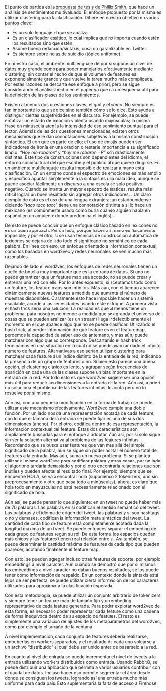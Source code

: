 El punto de partida es la [propuesta de tesis de Phillip Smith](https://www.cs.bham.ac.uk/~pxs697/publications/documents/rsmg3.pdf), que hace un análisis de sentimientos multivaluado. El enfoque propuesto por la misma es utilizar clustering para la clasificación. Difiere en nuestro objetivo en varios puntos clave: 
 * Es un solo lenguaje el que se analiza. 
 * Es un clasificador estático, lo cual implica que no importa cuando estén los resultados sino que estén.
 * Asume buena redacción/sintaxis, cosa no garantizable en Twitter.
 * Es siempre sobre notas de suicidio (tópico uniforme). 
 
En nuestro caso, el ambiente multilenguaje de por sí supone un nivel de datos muy grande como para poder manejarlos efectivamente mediante clustering; sin contar el hecho de que el volumen de features es exponencialmente grande y que vuelve la tarea mucho más complicada. Por estas razones se descarta ese enfoque a priori, pero se sigue considerando el análisis hecho en el paper ya que da un esquema útil para la definición de las clases de los sentimientos. 

Existen al menos dos cuestiones claves, el _qué_ y el _cómo_. No siempre es tan importante lo que se dice sino
también cómo se lo dice. Esto ayuda a distinguir ciertas subjetividades en el discurso. Por ejemplo, se 
puede enfatizar un estado de emoción violenta usando mayúsculas; la misma
frase en minúscula atenúa la intensidad de ese sentimiento puntual para el lector.
Además de las dos cuestiones mencionadas, existen otros mecanismos que le dan connotaciones
subjetivas a la misma construcción sintáctica. El con qué es parte de ello; el uso de emojis
pueden ser indicadores de ironía en una oración o restarle importancia a su significado limpio. _“Hoy me robaron”_ y
_“hoy me robaron =P”_ son drásticamente distintas. Este tipo de construcciones son dependientes del idioma,
el entorno sociocultural del que escribe y el público al que quiere dirigirse. En un ambiente multilenguaje resulta 
imposible de realizar a mano esta clasificación. En un entorno donde el espectro de emociones es más amplio y específico
apuntar simplemente a la sintaxis es una mala idea, aunque se puede asociar fácilmente un discurso 
a una escala de solo positivo-negativo. Cuando se intenta un mayor espectro de matices, resulta más difícil
lograr un buen resultado sin agregar otros indicadores. . Un claro ejemplo de esto es el uso de una lengua
extranjera: un estadounidense diciendo “_taco taco taco_” tiene una connotación distinta a si lo hace un
mexicano (es comúnmente usado como burla cuando alguien habla en español en un ambiente donde predomina el inglés). 

De esto se puede concluir que un enfoque clásico basado en lexicones no es un buen approach. Por un lado, porque hacerlo a mano es físicamente imposible; y por el otro, si se usan técnicas de construcción automática de lexicones se dejaría de lado todo el significado no semántico de cada palabra. En línea con esto, un enfoque orientado a información contextual, como los basados en word2vec y redes neuronales, se ven mucho más razonables. 

Dejando de lado el word2vec, los enfoques de redes neuronales tienen un cuello de botella muy importante que es la entrada de datos. Si uno no puede garantizar que un feature map sea acotado, no se puede crear y entrenar una red con ello. Por lo antes expuesto, si aceptamos todo como un feature, los feature maps son infinitos. Más aún, con el tiempo aparecen dinámicamente nuevas features a medida que aumenta el número de muestras disponibles. Claramente esto hace imposible hacer un sistema escalable, acorde a las necesidades usando este enfoque. A primera vista el hash trick sería una solución. La realidad es que al menos tiene un problema, para nosotros no menor: a medida que se agranda el universo de cosas que se pueden analizar (es un stream) llega indefectiblemente el momento en el que aparece algo que no se puede clasificar. Utilizando el hash trick, al perder información de qué feature es en el featuremap, perdemos la capacidad de saber eso de antemano, y más aún, puede matchear con algo que no corresponde. Descartando el hash trick terminamos en una situación en la cual no se puede avanzar dado el infinito número de features. Alternativas a eso serían utilizar clustering para matchear cada feature a un índice distinto de la entrada de la red, indicando la presencia de un grupo de features o no. Si bien esto parece una buena opción, el clustering clásico es lento, y agrupar según frecuencias de aparición en cada una de las clases supone un bias importante en la entrada de la red. Por todo esto es que word2vec sugiere ser una opción más útil para reducir las dimensiones a la entrada de la red. Aún así, a priori no soluciona el problema de las features infinitas, lo acota pero no lo resuelve por sí mismo. 

Aún así, con una pequeña modificación en la forma de trabajo se puede utilizar este mecanismo efectivamente. Word2vec cumple una doble función. Por un lado nos da una representación acotada de cada feature, con lo que el tamaño de la entrada se puede fijar en una de sus dos dimensiones (ancho). Por el otro, codifica dentro de esa representación, la información contextual del feature. Estas dos características son ampliamente buscadas para el enfoque a adoptar. Aún así, por si solo sigue sin ser la solución alternativa al problema de las features infinitas. Recordando que se busca usar features que van más allá del simple significado de la palabra, aún se sigue sin poder acotar el número total de features a la entrada. Más aún, suma un nuevo problema. Si se plantea utilizar el mismo word2vec para codificar palabra y otras cosas, por un lado el algoritmo tardaría demasiado y por el otro encontraría relaciones que son inútiles y pueden afectar al resultado final. Por ejemplo, siempre que se encuentre HOLA, se va a encontrar hola (suponiendo 2 tokenizers, uno sin preprocesamiento y otro que pasa todo a minúsculas), ahora, es claro que hola todo en mayúsculas no está necesariamente relacionado con el significado de hola. 

Aún así, se puede pensar lo que siguiente: en un tweet no puede haber más de 70 palabras. Las palabras en sí codifican el sentido semántico del tweet. Las palabras y el idioma de origen del tweet, las palabras y si son hashtags o no y demases, codifican la información meta sintáctica del tweet. La cantidad de cada tipo de feature está completamente acotada dada la longitud máxima de un tweet. Se puede entonces separar el embeding de cada grupo de features según su rol. De esta forma, los espacios quedan más chicos y las features tienen real relación entre sí. Así también, se puede determinar la cantidad máxima de features de cada tipo que pueden aparecer, acotando finalmente el feature map. 

Con esto, se pueden agregar incluso otras features de soporte, por ejemplo embeddings a nivel caracter. Aún cuando se demostró que por sí mismos los embeddings a nivel caracter no daban buenos resultados, se los puede tener como información de respaldo. En un contexto donde la sintaxis está lejos de ser perfecta, se puede utilizar cierta información de los caracteres utilizados para aproximar a la clasificación esperada. 

Con esta metodologia, se puede utilizar un conjunto arbitrario de tokenizers y siempre tener un feature map de tamaño fijo y un embeding representativo de cada feature generada. Para poder explotar word2vec de esta forma, es necesario poder representar cada feature como una cadena de forma inequívoca dentro de su espacio de features. El resto es simplemente una variación de ajustes de los metaparametros del word2vec, como por ejemplo el tamaño de la ventana. 

A nivel implementación, cada conjunto de features debería realizarse, embeberlas en workers separados, y el resultado de cada uno volcarse a un archivo “distribuido” el cual debe ser unido antes de pasarselo a la red. 

En cuanto al nivel de entrada se puede incrementar el nivel de tweets a la entrada utilizando workers distribuidos como entrada. Usando RabbitQ, se puede distribuir una aplicación que permita a varios usuarios contribuir con el caudal de datos. Incluso hacer eso permite segmentar el área desde donde se consiguen los tweets, logrando así una entrada mucho más uniforme para cada país. Esto suplementaria la falta de acceso a Firehose.
